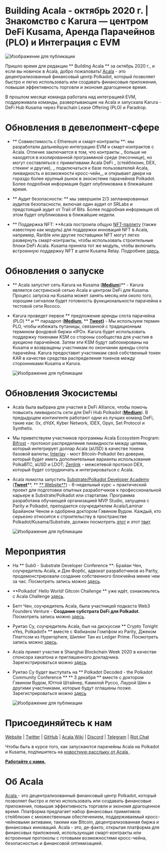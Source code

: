 # Building Acala - октябрь 2020 г. | Знакомство с Karura —  центром DeFi Kusama, Аренда Парачейнов (PLO) и Интеграция с EVM

![Изображение для публикации](https://miro.medium.com/max/1600/0*hmK9ex3hJqibgvrl)

Пришло время для редакции ** Building Acala ** за октябрь 2020 г., и если вы новичок в Acala, добро пожаловать! [ Acala](http://acala.network/) - это децентрализованный финансовый центр Polkadot, который позволяет быстро и легко использовать или создавать финансовые приложения, повышая эффективность торговли и экономя драгоценное время.

В прошлом месяце команда работала над интеграцией EVM, поддерживала команды, развертывающие на Acala и запускала Karura - DeFi Hub Kusama через Parachain Lease Offering (PLO) и Paradrop.

# **Обновления в девелопмент-сфере**

- ** Совместимость с Ethereum и смарт-контракты **: мы разработали дальнейшую интеграцию EVM и смарт-контрактов с Acala. Отличие заключается в том, что контракты _ больше не находятся в изолированной программной среде (песочнице), но могут составляться с примитивами Acala DeFi _ (стейблкоин, DEX, стекинг и другие), _ подключаться к базе пользователей Acala, ликвидность и возможности кросс-чейн,_ и открывает двери на гораздо более крупный рынок в экосистеме парачейнов Polkadot. Более подробная информация будет опубликована в ближайшее время.

- ** Аудит безопасности: ** мы завершили 2/3 запланированных аудитов безопасности, включая один аудит от SRLabs и предстоящий аудит от Trail of Bits. Более подробная информация об этом будет опубликована в ближайшие недели.

- ** Поддержка NFT: **Acala построила общую [NFT-паллету](https://github.com/open-web3-stack/open-runtime-module-library/tree/master/nft) (также известную как модуль) для поддержки инноваций NFT в Acala, например, Rarible или другие поставщики NFT могут легко развернуть смарт-контракты, чтобы использовать строительные блоки DeFi Acala. Kusama приняла тот же модуль, чтобы включить встроенную поддержку NFT в цепи Kusama Relay. Подробнее [здесь](https://kusama.polkassembly.io/post/303#86924943-429c-4c05-a2fe-e7bef735b2a4).

# **Обновления о запуске**

- ** Acala запустит сеть Karura на Kusama (**[**Medium**](https://medium.com/acalanetwork/introducing-karura-acalas-defi-parachain-on-kusama-af2f2695b07a)**)** - Karura является сестринской сетью Acala и центром DeFi для Kusama. Процесс запуска на Kusama может занять месяц или около того, хорошим сигналом будет готовность функциональности парачейна к тестовой сети Rococo.

- Karura проведет первое ** предложение аренды слота парачейна (PLO) ** и ** парадроп (**[**Medium**](https://medium.com/acalanetwork/karuras-approach-to-the-upcoming-parachain-lease-offering-plo-on-kusama-12fbf09ee463)**, ** [**Tweet**](https://twitter.com/KaruraNetwork/status/1319692583149457409?s=20)**)** - Мы используем термин PLO, чтобы избежать путаницы, связанной с традиционным термином фондовой биржи «IPO». Karura будет использовать поддержку токенами KSM со стороны сообщества для участия в аукционе парачейнов. Затем эти KSM будут заблокированы на Kusama и возвращены участникам по окончании аренды слота парачейна. Karura предоставит участникам свой собственный токен KAR в качестве средства распределения токенов между сторонниками Kusama и Karura.

  ![Изображение для публикации](https://miro.medium.com/max/1600/1*EtNqbSOXqs4ZkljaR0Db7Q.jpeg)

# **Обновления Экосистемы**

- Acala была выбрана для участия в DeFi Alliance, чтобы помочь повысить ликвидность сети для DeFi Hub Polkadot ([**Medium**](https://medium.com/acalanetwork/acala-selected-for-the-defi-alliance-accelerator-to-help-build-deploy-and-grow-the-defi-hub-of-c1526008963e)). В предыдущем контингенте работают одни из лучших команд DeFi, такие как: 0x, dYdX, Kyber Network, IDEX, Opyn, Set Protocol и Synthetix.

- Мы приветствуем участников программы Acala Ecosystem Program: [Bifrost](http://bifrost.finance/) - протокол распределения ликвидности между цепями, который интегрирует доллар Acala (aUSD) в качестве токена базовой валюты; [Interlay](https://polkadot.network/bitcoin-is-coming-to-polkadot/?utm_content=142539261&utm_medium=social&utm_source=twitter&hss_channel=tw-1595615893) - мост Bitcoin-Polkadot без доверия, который будет иметь дополнительные варианты использования PolkaBTC, aUSD и LDOT; [Zenlink](https://www.zenlink.pro/) - межсетевой протокол DEX, который будет сотрудничать и интегрироваться с Acala.

- Acala помогла запустить [Substrate/Polkadot Developer Academy](http://.guru/polkadot-substrate) ([**Tweet**](https://twitter.com/AcalaNetwork/status/1320921071835435008?s=20)**, ** [** Website**](http://ic.guru/polkadot-substrate)) - 6-недельный курс + практический проект для подготовки опытных разработчиков к профессиональной карьере в Substrate/Polkadot или стартапам. Программа разработана обучающей организацией MVP Studio, запущена с Parity и Polkadot, преподается соучредителем Acala/Laminar Брайаном Ченом и одобрена доктором Гэвином Вудом. Каждый, кто серьезно относится к строительству в пространстве Polkadot/Kusama/Substrate, должен посмотреть [этот](http://ic.guru/polkadot-substrate) и этот [твит](https://twitter.com/AcalaNetwork/status/1320921071835435008?s=20).

  ![Изображение для публикации](https://miro.medium.com/max/5760/1*FajicLqehWMEzaUPx7ujjw.png)

# **Мероприятия**

- На ** Sub0 - Substrate Developer Conference **: Брайан Чен, соучредитель Acala, и Дэн Форбс, адвокат разработчиков из Parity, продемонстрировали создание собственного блокчейна менее чем за час. Посмотреть запись можно [здесь](https://t.co/XTLRKg8nZM?amp=1).

- **Polkadot’ Hello World! Gitcoin Challenge ** уже идёт, ознакомьтесь с Acala Challenge [здесь](https://t.co/tzL4gpN5FJ?amp=1).

- Бетт Чен, соучредитель Acala, была участницей подкаста Web3 Founders Venture - **Создание субстрата DeFi для Polkadot**. Посмотреть запись можно [здесь](https://www.youtube.com/watch?v=aueB19YH19g&list=UUd_K-AgiS2XV8_iuRQ7JyNQ).

- Руитао Су, соучредитель Acala, был на дискуссии ** Crypto Tonight «Yes, Polkadot!» ** вместе с Фабианом Гомпфом из Parity, Джеком Платтсом из Hypersphere, Шилянг Тан из Ledger Prime. Посмотреть запись можно [здесь](https://www.youtube.com/watch?v=xXgtpcf9NVE&feature=youtu.be).

- Acala примет участие в Shanghai Blockchain Week 2020 в качестве спонсора хакатона и приглашенного докладчика. Зарегистрироваться можно [здесь](https://www.eventbrite.com/e/the-6th-global-blockchain-summit-tickets-115473469255).
- Руитао Су будет выступать на ** Polkadot Decoded - the Polkadot Community Conference ** ** 3 декабря ** вместе с доктором Гэвином Вудом, Юттой Штайнер, Камилой Руссо, Лаурой Шин и другими участниками, которые будут оглашены позже. Зарегистрироваться можно [здесь](https://t.co/BWUXh8dwf2?amp=1)

  ![Изображение для публикации](https://miro.medium.com/max/1360/0*bb5Vh6rDQWQihkX0)

# Присоединяйтесь к нам

[Website](https://acala.network/) | [Twitter](https://twitter.com/AcalaNetwork) | [GitHub](https://github.com/AcalaNetwork/Acala) | [Acala Wiki](https://github.com/AcalaNetwork/Acala/wiki) | [Discord](https://discord.gg/vdbFVCH) | [Telegram](https://t.me/acalaofficial) | [Riot Chat](https://riot.im/app/#/room/#acala:matrix.org)

Чтобы быть в курсе того, как запускаются парачейны Acala на Polkadot и Kusama, подпишитесь на [новостную расслыку от Acala ](https://share.hsforms.com/1X9RxkXk-R62I0VNbATaDXw4h8qc).

[**Работайте с нами.**](https://jobs.lever.co/acala/)

# Об Acala

[ Acala ](http://acala.network/) - это децентрализованный финансовый центр Polkadot, который позволяет быстро и легко использовать или создавать финансовые приложения, повышая эффективность торговли и экономя драгоценное время. Платформа предлагает набор финансовых примитивов: стейблкоин с множественным обеспечением, поддерживаемый кросс-чейновыми активами, такими как Bitcoin, децентрализованная биржа и финансовых инноваций. Acala - это, де-факто, открытая платформа для финансовых приложений, использующая смарт-контракты или встроенные протоколы с готовыми возможностями кросс-чейна, безопасностью и финансовой оптимизацией.
